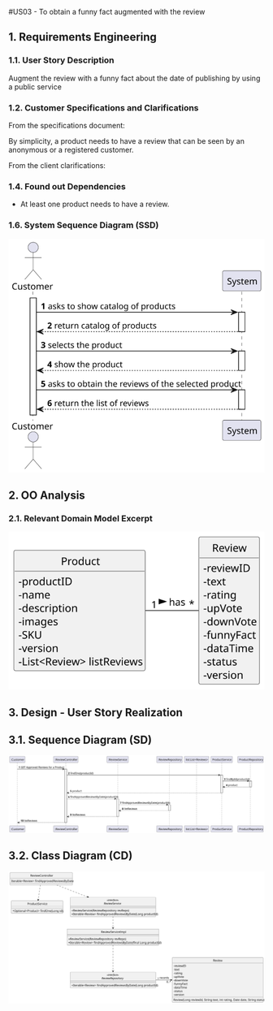 #US03 - To obtain a funny fact augmented with the review

## 1. Requirements Engineering

### 1.1. User Story Description

Augment the review with a funny fact about the date of publishing by using a public service

### 1.2. Customer Specifications and Clarifications

From the specifications document:

By simplicity, a product needs to have a review that can be seen by an anonymous or a registered customer.

From the client clarifications:

### 1.4. Found out Dependencies

* At least one product needs to have a review.

### 1.6. System Sequence Diagram (SSD)

![SSD-3](SSD-3.svg)

## 2. OO Analysis

### 2.1. Relevant Domain Model Excerpt

![MD-3](MD-3.svg)

## 3. Design - User Story Realization

## 3.1. Sequence Diagram (SD)

![SD-3](SD-3.svg)

## 3.2. Class Diagram (CD)

![CD-3](CD-3.svg)
